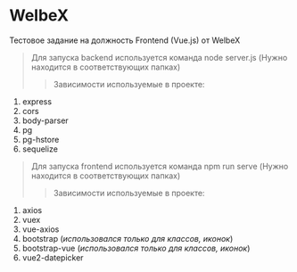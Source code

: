 # WelbeX
Тестовое задание на должность Frontend (Vue.js) от WelbeX
>Для запуска backend используется команда node server.js (Нужно находится в соответствующих папках)
>> Зависимости используемые в проекте:
1. express
2. cors
3. body-parser
4. pg
5. pg-hstore
6. sequelize

>Для запуска frontend используется команда npm run serve (Нужно находится в соответствующих папках)
>> Зависимости используемые в проекте:
1. axios
2. vuex
3. vue-axios
4. bootstrap (*использовался только для классов, иконок*)
5. bootstrap-vue (*использовался только для классов, иконок*)
6. vue2-datepicker
